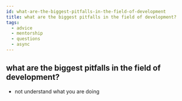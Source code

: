 ```yaml
---
id: what-are-the-biggest-pitfalls-in-the-field-of-development
title: what are the biggest pitfalls in the field of development?
tags:
  - advice
  - mentorship
  - questions
  - async
---
```


## what are the biggest pitfalls in the field of development?

- not understand what you are doing
